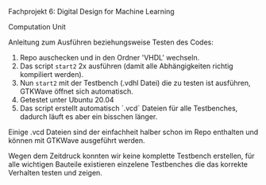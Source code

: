 Fachprojekt 6: Digital Design for Machine Learning

Computation Unit

Anleitung zum Ausführen beziehungsweise Testen des Codes:
1. Repo auschecken und in den Ordner 'VHDL' wechseln.
2. Das script `start2` 2x ausführen (damit alle Abhängigkeiten richtig kompiliert werden).
3. Nun `start2` mit der Testbench (.vdhl Datei) die zu testen ist ausführen, GTKWave öffnet sich automatisch.
4. Getestet unter Ubuntu 20.04
5. Das script erstellt automatisch ´.vcd´ Dateien für alle Testbenches, dadurch läuft es aber ein bisschen länger.

Einige .vcd Dateien sind der einfachheit halber schon im Repo enthalten und können mit GTKWave ausgeführt werden.

Wegen dem Zeitdruck konnten wir keine komplette Testbench erstellen, für alle wichtigen Bauteile existieren einzelene Testbenches die das korrekte Verhalten testen und zeigen.
